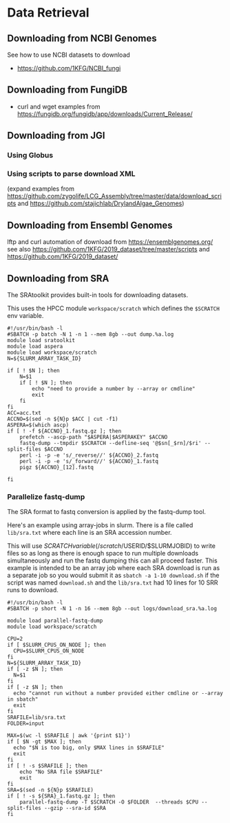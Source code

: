 # Data Retrieval

## Downloading from NCBI Genomes

See how to use NCBI datasets to download
* https://github.com/1KFG/NCBI_fungi

## Downloading from FungiDB

* curl and wget examples from https://fungidb.org/fungidb/app/downloads/Current_Release/

## Downloading from JGI

### Using Globus

### Using scripts to parse download XML

(expand examples from https://github.com/zygolife/LCG_Assembly/tree/master/data/download_scripts
and https://github.com/stajichlab/DrylandAlgae_Genomes)


## Downloading from Ensembl Genomes

lftp and curl automation of download from https://ensemblgenomes.org/ see also
https://github.com/1KFG/2019_dataset/tree/master/scripts
and
https://github.com/1KFG/2019_dataset/

## Downloading from SRA

The SRAtoolkit provides built-in tools for downloading datasets.

This uses the HPCC module `workspace/scratch` which defines the `$SCRATCH` env variable.

```
#!/usr/bin/bash -l
#SBATCH -p batch -N 1 -n 1 --mem 8gb --out dump.%a.log
module load sratoolkit
module load aspera
module load workspace/scratch
N=${SLURM_ARRAY_TASK_ID}

if [ ! $N ]; then
    N=$1
    if [ ! $N ]; then
        echo "need to provide a number by --array or cmdline"
        exit
    fi
fi
ACC=acc.txt
ACCNO=$(sed -n ${N}p $ACC | cut -f1)
ASPERA=$(which ascp)
if [ ! -f ${ACCNO}_1.fastq.gz ]; then
	prefetch --ascp-path "$ASPERA|$ASPERAKEY" $ACCNO
	fastq-dump --tmpdir $SCRATCH --defline-seq '@$sn[_$rn]/$ri' --split-files $ACCNO
	perl -i -p -e 's/_reverse//' ${ACCNO}_2.fastq
	perl -i -p -e 's/_forward//' ${ACCNO}_1.fastq
	pigz ${ACCNO}_[12].fastq

fi

```

### Parallelize fastq-dump

The SRA format to fastq conversion is applied by the fastq-dump tool.

Here's an example using array-jobs in slurm. There is a file called `lib/sra.txt` where each line is an SRA accession number.

This will use $SCRATCH variable (/scratch/$USERID/$SLURMJOBID) to write files so as long as there is enough space to run multiple downloads simultaneously and run the fastq dumping this can all proceed faster.  This example is intended to be an array job where each SRA download is run as a separate job so you would submit it as
`sbatch -a 1-10 download.sh` if the script was named `download.sh` and the `lib/sra.txt` had 10 lines for 10 SRR runs to download.

```
#!/usr/bin/bash -l
#SBATCH -p short -N 1 -n 16 --mem 8gb --out logs/download_sra.%a.log

module load parallel-fastq-dump
module load workspace/scratch

CPU=2
if [ $SLURM_CPUS_ON_NODE ]; then
  CPU=$SLURM_CPUS_ON_NODE
fi
N=${SLURM_ARRAY_TASK_ID}
if [ -z $N ]; then
  N=$1
fi
if [ -z $N ]; then
  echo "cannot run without a number provided either cmdline or --array in sbatch"
  exit
fi
SRAFILE=lib/sra.txt
FOLDER=input

MAX=$(wc -l $SRAFILE | awk '{print $1}')
if [ $N -gt $MAX ]; then
  echo "$N is too big, only $MAX lines in $SRAFILE"
  exit
fi
if [ ! -s $SRAFILE ]; then
	echo "No SRA file $SRAFILE"
	exit
fi
SRA=$(sed -n ${N}p $SRAFILE)
if [ ! -s ${SRA}_1.fastq.gz ]; then
	parallel-fastq-dump -T $SCRATCH -O $FOLDER  --threads $CPU --split-files --gzip --sra-id $SRA
fi
```
